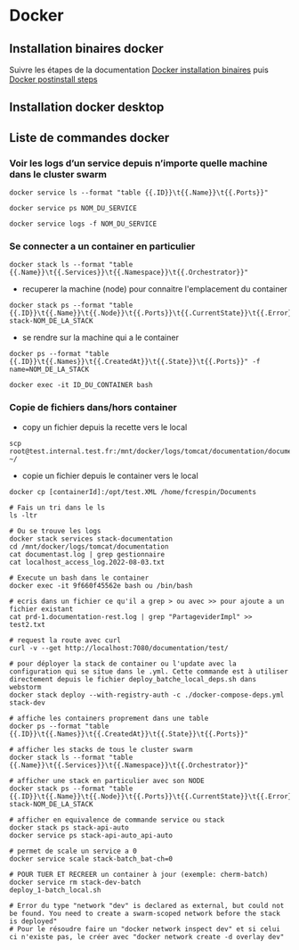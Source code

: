 # Docker

## Installation binaires docker

Suivre les étapes de la documentation [Docker installation binaires](https://docs.docker.com/engine/install/binaries/#install-daemon-and-client-binaries-on-linux) puis [Docker postinstall steps](https://docs.docker.com/engine/install/linux-postinstall/)

## Installation docker desktop


## Liste de commandes docker

### Voir les logs d’un service depuis n’importe quelle machine dans le cluster swarm

```shell
docker service ls --format "table {{.ID}}\t{{.Name}}\t{{.Ports}}"
```
```shell
docker service ps NOM_DU_SERVICE
```
```shell
docker service logs -f NOM_DU_SERVICE
```

### Se connecter a un container en particulier

```shell
docker stack ls --format "table {{.Name}}\t{{.Services}}\t{{.Namespace}}\t{{.Orchestrator}}"
```
- recuperer la machine (node) pour connaitre l'emplacement du container
```shell
docker stack ps --format "table {{.ID}}\t{{.Name}}\t{{.Node}}\t{{.Ports}}\t{{.CurrentState}}\t{{.Error}}" stack-NOM_DE_LA_STACK
```
- se rendre sur la machine qui a le container
```shell
docker ps --format "table {{.ID}}\t{{.Names}}\t{{.CreatedAt}}\t{{.State}}\t{{.Ports}}" -f name=NOM_DE_LA_STACK
```
```shell
docker exec -it ID_DU_CONTAINER bash
```

### Copie de fichiers dans/hors container

- copy un fichier depuis la recette vers le local
```shell
scp root@test.internal.test.fr:/mnt/docker/logs/tomcat/documentation/documentation.log ~/
```
- copie un fichier depuis le container vers le local
```shell
docker cp [containerId]:/opt/test.XML /home/fcrespin/Documents
```

```shell
# Fais un tri dans le ls
ls -ltr

# Ou se trouve les logs
docker stack services stack-documentation
cd /mnt/docker/logs/tomcat/documentation
cat documentast.log | grep gestionnaire
cat localhost_access_log.2022-08-03.txt

# Execute un bash dans le container
docker exec -it 9f660f45562e bash ou /bin/bash

# ecris dans un fichier ce qu'il a grep > ou avec >> pour ajoute a un fichier existant
cat prd-1.documentation-rest.log | grep "PartageviderImpl" >> test2.txt

# request la route avec curl
curl -v --get http://localhost:7080/documentation/test/

# pour déployer la stack de container ou l'update avec la configuration qui se situe dans le .yml. Cette commande est à utiliser directement depuis le fichier deploy_batche_local_deps.sh dans webstorm
docker stack deploy --with-registry-auth -c ./docker-compose-deps.yml stack-dev

# affiche les containers proprement dans une table
docker ps --format "table {{.ID}}\t{{.Names}}\t{{.CreatedAt}}\t{{.State}}\t{{.Ports}}"

# afficher les stacks de tous le cluster swarm
docker stack ls --format "table {{.Name}}\t{{.Services}}\t{{.Namespace}}\t{{.Orchestrator}}"

# afficher une stack en particulier avec son NODE
docker stack ps --format "table {{.ID}}\t{{.Name}}\t{{.Node}}\t{{.Ports}}\t{{.CurrentState}}\t{{.Error}}\t{{.Image}}" stack-NOM_DE_LA_STACK

# afficher en equivalence de commande service ou stack
docker stack ps stack-api-auto
docker service ps stack-api-auto_api-auto

# permet de scale un service a 0
docker service scale stack-batch_bat-ch=0

# POUR TUER ET RECREER un container à jour (exemple: cherm-batch)
docker service rm stack-dev-batch
deploy_1-batch_local.sh

# Error du type "network "dev" is declared as external, but could not be found. You need to create a swarm-scoped network before the stack is deployed"
# Pour le résoudre faire un "docker network inspect dev" et si celui ci n'existe pas, le créer avec "docker network create -d overlay dev"
```

